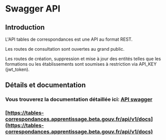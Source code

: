 # Swagger API

## Introduction

L'API tables de correspondances est une API au format REST.

 Les routes de consultation sont ouvertes au grand public.

 Les routes de création, suppression et mise à jour des entités telles que les formations ou les établissements sont soumises à restriction via API\_KEY \(jwt\_token\).

## Détails et documentation

### Vous trouverez la documentation détaillée ici: [ API swagger](https://tables-correspondances.apprentissage.beta.gouv.fr/api/v1/docs)

### [https://tables-correspondances.apprentissage.beta.gouv.fr/api/v1/docs](https://tables-correspondances.apprentissage.beta.gouv.fr/api/v1/docs)

